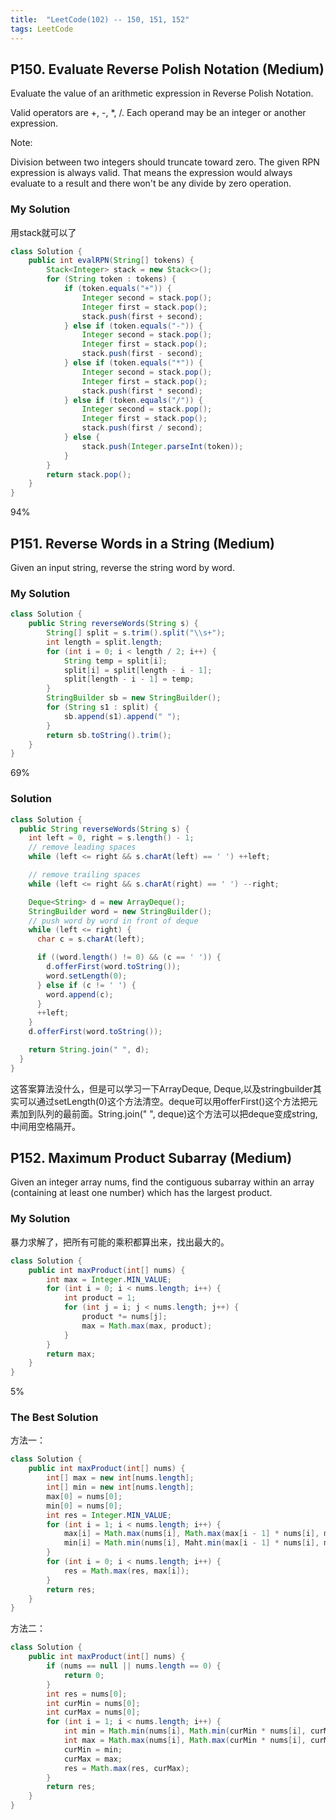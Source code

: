 ```yaml
---
title:  "LeetCode(102) -- 150, 151, 152"
tags: LeetCode
---
```


## P150. Evaluate Reverse Polish Notation (Medium)

Evaluate the value of an arithmetic expression in Reverse Polish Notation.

Valid operators are +, -, *, /. Each operand may be an integer or another expression.

Note:

Division between two integers should truncate toward zero.
The given RPN expression is always valid. That means the expression would always evaluate to a result and there won't be any divide by zero operation.

### My Solution

用stack就可以了

```java
class Solution {
    public int evalRPN(String[] tokens) {
        Stack<Integer> stack = new Stack<>();
        for (String token : tokens) {
            if (token.equals("+")) {
                Integer second = stack.pop();
                Integer first = stack.pop();
                stack.push(first + second);
            } else if (token.equals("-")) {
                Integer second = stack.pop();
                Integer first = stack.pop();
                stack.push(first - second);
            } else if (token.equals("*")) {
                Integer second = stack.pop();
                Integer first = stack.pop();
                stack.push(first * second);
            } else if (token.equals("/")) {
                Integer second = stack.pop();
                Integer first = stack.pop();
                stack.push(first / second);
            } else {
                stack.push(Integer.parseInt(token));
            }
        }
        return stack.pop();
    }
}
```
94%


## P151. Reverse Words in a String (Medium)

Given an input string, reverse the string word by word.


### My Solution

```java
class Solution {
    public String reverseWords(String s) {
        String[] split = s.trim().split("\\s+");
        int length = split.length;
        for (int i = 0; i < length / 2; i++) {
            String temp = split[i];
            split[i] = split[length - i - 1];
            split[length - i - 1] = temp;
        }
        StringBuilder sb = new StringBuilder();
        for (String s1 : split) {
            sb.append(s1).append(" ");
        }
        return sb.toString().trim();
    }
}
```
69%


### Solution

```java
class Solution {
  public String reverseWords(String s) {
    int left = 0, right = s.length() - 1;
    // remove leading spaces
    while (left <= right && s.charAt(left) == ' ') ++left;

    // remove trailing spaces
    while (left <= right && s.charAt(right) == ' ') --right;

    Deque<String> d = new ArrayDeque();
    StringBuilder word = new StringBuilder();
    // push word by word in front of deque
    while (left <= right) {
      char c = s.charAt(left);

      if ((word.length() != 0) && (c == ' ')) {
        d.offerFirst(word.toString());
        word.setLength(0);
      } else if (c != ' ') {
        word.append(c);
      }
      ++left;
    }
    d.offerFirst(word.toString());

    return String.join(" ", d);
  }
}
```
这答案算法没什么，但是可以学习一下ArrayDeque, Deque,以及stringbuilder其实可以通过setLength(0)这个方法清空。deque可以用offerFirst()这个方法把元素加到队列的最前面。String.join(" ", deque)这个方法可以把deque变成string, 中间用空格隔开。

## P152. Maximum Product Subarray (Medium)

Given an integer array nums, find the contiguous subarray within an array (containing at least one number) which has the largest product.

### My Solution

暴力求解了，把所有可能的乘积都算出来，找出最大的。

```java
class Solution {
    public int maxProduct(int[] nums) {
        int max = Integer.MIN_VALUE;
        for (int i = 0; i < nums.length; i++) {
            int product = 1;
            for (int j = i; j < nums.length; j++) {
                product *= nums[j];
                max = Math.max(max, product);
            }
        }
        return max; 
    }
}
```
5%

### The Best Solution

方法一：
```java
class Solution {
    public int maxProduct(int[] nums) {
        int[] max = new int[nums.length];
        int[] min = new int[nums.length];
        max[0] = nums[0];
        min[0] = nums[0];
        int res = Integer.MIN_VALUE;
        for (int i = 1; i < nums.length; i++) {
            max[i] = Math.max(nums[i], Math.max(max[i - 1] * nums[i], min[i - 1] * nums[i]));
            min[i] = Math.min(nums[i], Maht.min(max[i - 1] * nums[i], min[i - 1] * nums[i]));
        }
        for (int i = 0; i < nums.length; i++) {
            res = Math.max(res, max[i]);
        }
        return res;
    }
}
```

方法二：
```java
class Solution {
    public int maxProduct(int[] nums) {
        if (nums == null || nums.length == 0) {
            return 0;
        }
        int res = nums[0];
        int curMin = nums[0];
        int curMax = nums[0];
        for (int i = 1; i < nums.length; i++) {
            int min = Math.min(nums[i], Math.min(curMin * nums[i], curMax * nums[i]));
            int max = Math.max(nums[i], Math.max(curMin * nums[i], curMax * nums[i]));
            curMin = min;
            curMax = max;
            res = Math.max(res, curMax);
        }
        return res;
    }
}
```



